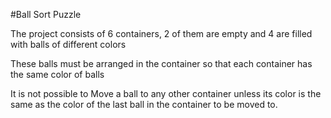 #Ball Sort Puzzle

The project consists of 6 containers, 2 of them are empty and 4 are
filled with balls of different colors

These balls must be arranged in the container so that each container
has the same color of balls

It is not possible to Move a ball to any other container unless its color is
the same as the color of the last ball in the container to be moved to.
